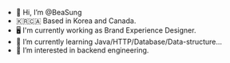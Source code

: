 - 👋 Hi, I’m @BeaSung
- 🇰🇷🇨🇦 Based in Korea and Canada.
- 🖥 I'm currently working as Brand Experience Designer.
- 🌱 I’m currently learning Java/HTTP/Database/Data-structure...
- 👀 I’m interested in backend engineering.

<!---
BeaSung/BeaSung is a ✨ special ✨ repository because its `README.md` (this file) appears on your GitHub profile.
You can click the Preview link to take a look at your changes.
--->

